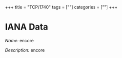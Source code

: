 +++
title = "TCP/1740"
tags = [""]
categories = [""]
+++

# IANA Data

_Name:_ encore

_Description:_ encore

